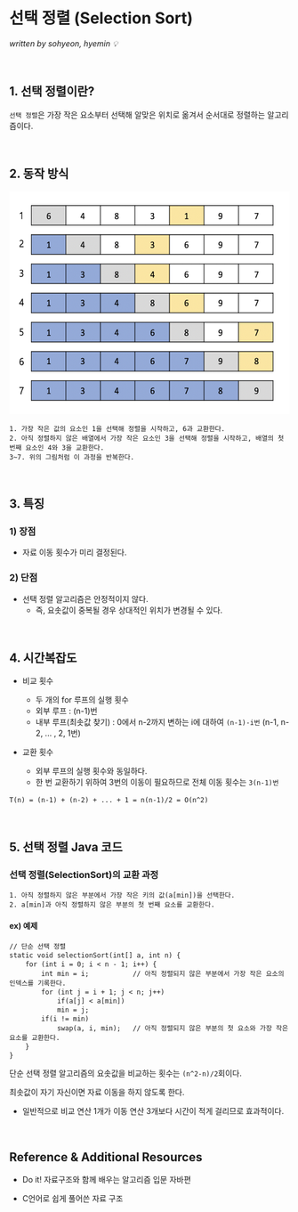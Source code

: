 # 선택 정렬 (Selection Sort)
*written by sohyeon, hyemin 💡*

<br>

## 1. 선택 정렬이란?

`선택 정렬`은 가장 작은 요소부터 선택해 알맞은 위치로 옮겨서 순서대로 정렬하는 알고리즘이다.  

<br>

## 2. 동작 방식

<img src="./resources/SelectionSort.png" height="400px">

```
1. 가장 작은 값의 요소인 1을 선택해 정렬을 시작하고, 6과 교환한다.
2. 아직 정렬하지 않은 배열에서 가장 작은 요소인 3을 선택해 정렬을 시작하고, 배열의 첫 번째 요소인 4와 3을 교환한다.
3~7. 위의 그림처럼 이 과정을 반복한다.
```

<br>

## 3. 특징

### 1) 장점
- 자료 이동 횟수가 미리 결정된다.  

### 2) 단점
- 선택 정렬 알고리즘은 안정적이지 않다.  
    * 즉, 요솟값이 중복될 경우 상대적인 위치가 변경될 수 있다. 

<br>

## 4. 시간복잡도

- 비교 횟수
    * 두 개의 for 루프의 실행 횟수
    * 외부 루프 : (n-1)번  
    * 내부 루프(최솟값 찾기) : 0에서 n-2까지 변하는 i에 대하여 `(n-1)-i번` (n-1, n-2, ... , 2, 1번)  

- 교환 횟수
    * 외부 루프의 실행 횟수와 동일하다.  
    * 한 번 교환하기 위하여 3번의 이동이 필요하므로 전체 이동 횟수는 `3(n-1)번`  

```
T(n) = (n-1) + (n-2) + ... + 1 = n(n-1)/2 = O(n^2)
```

<br>

## 5. 선택 정렬 Java 코드

### 선택 정렬(SelectionSort)의 교환 과정
```
1. 아직 정렬하지 않은 부분에서 가장 작은 키의 값(a[min])을 선택한다.  
2. a[min]과 아직 정렬하지 않은 부분의 첫 번째 요소를 교환한다.
```

#### ex) 예제
```
// 단순 선택 정렬
static void selectionSort(int[] a, int n) {
    for (int i = 0; i < n - 1; i++) {
        int min = i;           // 아직 정렬되지 않은 부분에서 가장 작은 요소의 인덱스를 기록한다.
        for (int j = i + 1; j < n; j++)
            if(a[j] < a[min])
            min = j;
        if(i != min)
            swap(a, i, min);   // 아직 정렬되지 않은 부분의 첫 요소와 가장 작은 요소를 교환한다. 
    }
}
```

단순 선택 정렬 알고리즘의 요솟값을 비교하는 횟수는 `(n^2-n)/2`회이다.  
  
최솟값이 자기 자신이면 자료 이동을 하지 않도록 한다.  
* 일반적으로 비교 연산 1개가 이동 연산 3개보다 시간이 적게 걸리므로 효과적이다.  

<br>

## Reference & Additional Resources
* Do it! 자료구조와 함께 배우는 알고리즘 입문 자바편

* C언어로 쉽게 풀어쓴 자료 구조  



